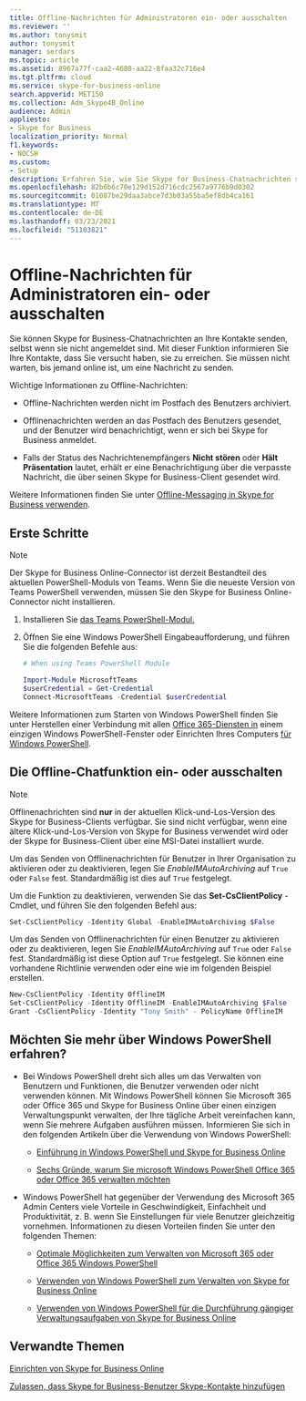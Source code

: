 ```yaml
---
title: Offline-Nachrichten für Administratoren ein- oder ausschalten
ms.reviewer: ''
ms.author: tonysmit
author: tonysmit
manager: serdars
ms.topic: article
ms.assetid: 8967a77f-caa2-4680-aa22-8faa32c716e4
ms.tgt.pltfrm: cloud
ms.service: skype-for-business-online
search.appverid: MET150
ms.collection: Adm_Skype4B_Online
audience: Admin
appliesto:
- Skype for Business
localization_priority: Normal
f1.keywords:
- NOCSH
ms.custom:
- Setup
description: Erfahren Sie, wie Sie Skype for Business-Chatnachrichten senden, auch wenn Ihre Kontakte nicht mit PowerShell angemeldet sind.
ms.openlocfilehash: 82b6b6c70e129d152d716cdc2567a9776b9d0302
ms.sourcegitcommit: 01087be29daa3abce7d3b03a55ba5ef8db4ca161
ms.translationtype: MT
ms.contentlocale: de-DE
ms.lasthandoff: 03/23/2021
ms.locfileid: "51103821"
---
```

# <a name="turn-on-or-off-offline-messages-for-admins"></a>Offline-Nachrichten für Administratoren ein- oder ausschalten

Sie können Skype for Business-Chatnachrichten an Ihre Kontakte senden, selbst wenn sie nicht angemeldet sind. Mit dieser Funktion informieren Sie Ihre Kontakte, dass Sie versucht haben, sie zu erreichen. Sie müssen nicht warten, bis jemand online ist, um eine Nachricht zu senden.

Wichtige Informationen zu Offline-Nachrichten:

- Offline-Nachrichten werden nicht im Postfach des Benutzers archiviert.

- Offlinenachrichten werden an das Postfach des Benutzers gesendet, und der Benutzer wird benachrichtigt, wenn er sich bei Skype for Business anmeldet.

- Falls der Status des Nachrichtenempfängers **Nicht stören** oder **Hält Präsentation** lautet, erhält er eine Benachrichtigung über die verpasste Nachricht, die über seinen Skype for Business-Client gesendet wird.

Weitere Informationen finden Sie unter [Offline-Messaging in Skype for Business verwenden](https://support.office.com/article/ffdc6a43-71a1-40ee-bfcc-640d21324a3d).

## <a name="to-get-you-started"></a>Erste Schritte

> [!NOTE]
> Der Skype for Business Online-Connector ist derzeit Bestandteil des aktuellen PowerShell-Moduls von Teams. Wenn Sie die neueste Version von Teams PowerShell verwenden, müssen Sie den Skype for Business Online-Connector nicht installieren.
1. Installieren Sie [das Teams PowerShell-Modul.](/microsoftteams/teams-powershell-install)
    
2. Öffnen Sie eine Windows PowerShell Eingabeaufforderung, und führen Sie die folgenden Befehle aus: 

   ```powershell
   # When using Teams PowerShell Module

   Import-Module MicrosoftTeams
   $userCredential = Get-Credential
   Connect-MicrosoftTeams -Credential $userCredential
   ```
Weitere Informationen zum Starten von Windows PowerShell finden Sie unter Herstellen einer Verbindung mit allen [Office 365-Diensten in](/microsoft-365/enterprise/connect-to-all-microsoft-365-services-in-a-single-windows-powershell-window) einem einzigen Windows PowerShell-Fenster oder Einrichten Ihres Computers [für Windows PowerShell](../set-up-your-computer-for-windows-powershell/set-up-your-computer-for-windows-powershell.md).

## <a name="turning-on-or-off-offline-im"></a>Die Offline-Chatfunktion ein- oder ausschalten

> [!NOTE]
> Offlinenachrichten sind **nur** in der aktuellen Klick-und-Los-Version des Skype for Business-Clients verfügbar. Sie sind nicht verfügbar, wenn eine ältere Klick-und-Los-Version von Skype for Business verwendet wird oder der Skype for Business-Client über eine MSI-Datei installiert wurde.

Um das Senden von Offlinenachrichten für Benutzer in Ihrer Organisation zu aktivieren oder zu deaktivieren, legen Sie  _EnableIMAutoArchiving_ auf `True` oder `False` fest. Standardmäßig ist dies auf `True` festgelegt.

Um die Funktion zu deaktivieren, verwenden Sie das **Set-CsClientPolicy** -Cmdlet, und führen Sie den folgenden Befehl aus:

```PowerShell
Set-CsClientPolicy -Identity Global -EnableIMAutoArchiving $False
```

Um das Senden von Offlinenachrichten für einen Benutzer zu aktivieren oder zu deaktivieren, legen Sie  _EnableIMAutoArchiving_ auf `True` oder `False` fest. Standardmäßig ist diese Option auf `True` festgelegt. Sie können eine vorhandene Richtlinie verwenden oder eine wie im folgenden Beispiel erstellen.


  ```PowerShell
  New-CsClientPolicy -Identity OfflineIM
  Set-CsClientPolicy -Identity OfflineIM -EnableIMAutoArchiving $False
  Grant -CsClientPolicy -Identity "Tony Smith" - PolicyName OfflineIM
  ```

## <a name="want-to-know-more-about-windows-powershell"></a>Möchten Sie mehr über Windows PowerShell erfahren?

- Bei Windows PowerShell dreht sich alles um das Verwalten von Benutzern und Funktionen, die Benutzer verwenden oder nicht verwenden können. Mit Windows PowerShell können Sie Microsoft 365 oder Office 365 und Skype for Business Online über einen einzigen Verwaltungspunkt verwalten, der Ihre tägliche Arbeit vereinfachen kann, wenn Sie mehrere Aufgaben ausführen müssen. Informieren Sie sich in den folgenden Artikeln über die Verwendung von Windows PowerShell:

  - [Einführung in Windows PowerShell und Skype for Business Online](../set-up-your-computer-for-windows-powershell/set-up-your-computer-for-windows-powershell.md)

  - [Sechs Gründe, warum Sie microsoft Windows PowerShell Office 365 oder Office 365 verwalten möchten](/microsoft-365/enterprise/why-you-need-to-use-microsoft-365-powershell)

- Windows PowerShell hat gegenüber der Verwendung des Microsoft 365 Admin Centers viele Vorteile in Geschwindigkeit, Einfachheit und Produktivität, z. B. wenn Sie Einstellungen für viele Benutzer gleichzeitig vornehmen. Informationen zu diesen Vorteilen finden Sie unter den folgenden Themen:

  - [Optimale Möglichkeiten zum Verwalten von Microsoft 365 oder Office 365 Windows PowerShell](/previous-versions//dn568025(v=technet.10))

  - [Verwenden von Windows PowerShell zum Verwalten von Skype for Business Online](../set-up-your-computer-for-windows-powershell/set-up-your-computer-for-windows-powershell.md)

  - [Verwenden von Windows PowerShell für die Durchführung gängiger Verwaltungsaufgaben von Skype for Business Online](../set-up-your-computer-for-windows-powershell/set-up-your-computer-for-windows-powershell.md)

## <a name="related-topics"></a>Verwandte Themen
[Einrichten von Skype for Business Online](set-up-skype-for-business-online.md)

[Zulassen, dass Skype for Business-Benutzer Skype-Kontakte hinzufügen](let-skype-for-business-users-add-skype-contacts.md)